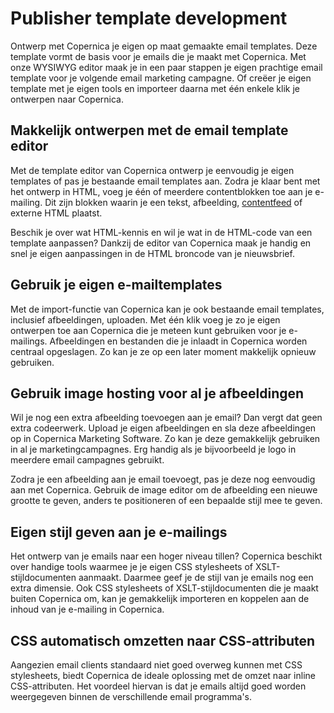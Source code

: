 # Publisher template development

Ontwerp met Copernica je eigen op maat gemaakte email templates. Deze
template vormt de basis voor je emails
die je maakt met Copernica. Met onze WYSIWYG editor maak je in een paar
stappen je eigen prachtige email template voor je volgende email
marketing campagne. Of creëer je eigen template met je eigen tools en
importeer daarna met één enkele klik je ontwerpen naar Copernica.

## Makkelijk ontwerpen met de email template editor

Met de template editor van Copernica ontwerp je eenvoudig je eigen
templates of pas je bestaande email templates aan. Zodra je klaar bent
met het ontwerp in HTML, voeg je één of meerdere contentblokken toe aan
je e-mailing. Dit zijn blokken waarin je een tekst, afbeelding,
[contentfeed](./rss-and-atom-feeds "RSS of ATOM feeds laden in template of document")
of externe HTML plaatst.

Beschik je over wat HTML-kennis en wil je wat in de HTML-code van een
template aanpassen? Dankzij de editor van Copernica maak je handig en
snel je eigen aanpassingen in de HTML broncode van je nieuwsbrief.

## Gebruik je eigen e-mailtemplates

Met de import-functie van Copernica kan je ook bestaande email
templates, inclusief afbeeldingen, uploaden. Met één klik voeg je zo je
eigen ontwerpen toe aan Copernica die je meteen kunt gebruiken voor je
e-mailings. Afbeeldingen en bestanden die je inlaadt in Copernica worden
centraal opgeslagen. Zo kan je ze op een later moment makkelijk opnieuw
gebruiken.

## Gebruik image hosting voor al je afbeeldingen

Wil je nog een extra afbeelding toevoegen aan je email? Dan vergt dat
geen extra codeerwerk. Upload je eigen afbeeldingen en sla deze
afbeeldingen op in Copernica Marketing Software. Zo kan je deze
gemakkelijk gebruiken in al je marketingcampagnes. Erg handig als je
bijvoorbeeld je logo in meerdere email campagnes gebruikt.

Zodra je een afbeelding aan je email toevoegt, pas je deze nog eenvoudig
aan met Copernica. Gebruik de image editor om de afbeelding een nieuwe
grootte te geven, anders te positioneren of een bepaalde stijl mee te
geven.

## Eigen stijl geven aan je e-mailings

Het ontwerp van je emails naar een hoger niveau tillen? Copernica
beschikt over handige tools waarmee je je eigen CSS stylesheets of
XSLT-stijldocumenten aanmaakt. Daarmee geef je de stijl van je emails
nog een extra dimensie. Ook CSS stylesheets of XSLT-stijldocumenten die
je maakt buiten Copernica om, kan je gemakkelijk importeren en koppelen
aan de inhoud van je e-mailing in Copernica.

## CSS automatisch omzetten naar CSS-attributen

Aangezien email clients standaard niet goed overweg kunnen met CSS
stylesheets, biedt Copernica de ideale oplossing met de omzet naar
inline CSS-attributen. Het voordeel hiervan is dat je emails altijd goed
worden weergegeven binnen de verschillende email programma's.
